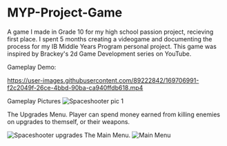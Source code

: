 # MYP-Project-Game
A game I made in Grade 10 for my high school passion project, recieving first place.
I spent 5 months creating a videogame and documenting the process for my IB Middle Years Program personal project.
This game was inspired by Brackey's 2d Game Development series on YouTube.  

Gameplay Demo:


https://user-images.githubusercontent.com/89222842/169706991-f2c2049f-26ce-4bbd-90ba-ca940ffdb618.mp4


Gameplay Pictures
![Spaceshooter pic 1](https://user-images.githubusercontent.com/89222842/169706361-704ac905-502d-4a1d-b550-7f3210375979.png)

The Upgrades Menu.  Player can spend money earned from killing enemies on upgrades to themself, or their weapons.

![Spaceshooter upgrades](https://user-images.githubusercontent.com/89222842/169706366-9099ad91-ac62-4e66-83a9-0dd2fde57bf5.png)
The Main Menu.
![Main Menu](https://user-images.githubusercontent.com/89222842/169706487-86e326fb-19f1-40ff-8ec1-11d62836486a.png)
